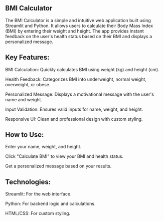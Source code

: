 
## BMI Calculator
The BMI Calculator is a simple and intuitive web application built using Streamlit and Python. It allows users to calculate their Body Mass Index (BMI) by entering their weight and height. The app provides instant feedback on the user's health status based on their BMI and displays a personalized message.

## Key Features:
BMI Calculation: Quickly calculates BMI using weight (kg) and height (cm).

Health Feedback: Categorizes BMI into underweight, normal weight, overweight, or obese.

Personalized Message: Displays a motivational message with the user's name and weight.

Input Validation: Ensures valid inputs for name, weight, and height.

Responsive UI: Clean and professional design with custom styling.

## How to Use:
Enter your name, weight, and height.

Click "Calculate BMI" to view your BMI and health status.

Get a personalized message based on your results.

## Technologies:
Streamlit: For the web interface.

Python: For backend logic and calculations.

HTML/CSS: For custom styling.
